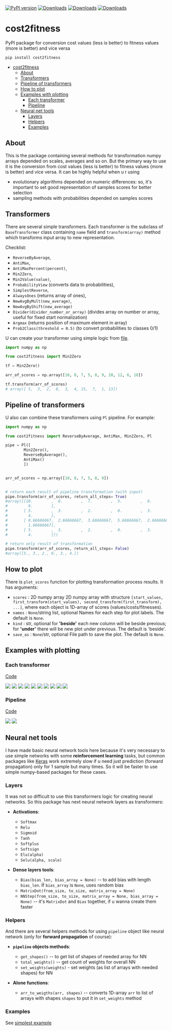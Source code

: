 [![PyPI
version](https://badge.fury.io/py/cost2fitness.svg)](https://pypi.org/project/cost2fitness/)
[![Downloads](https://pepy.tech/badge/cost2fitness)](https://pepy.tech/project/cost2fitness)
[![Downloads](https://pepy.tech/badge/cost2fitness/month)](https://pepy.tech/project/cost2fitness)
[![Downloads](https://pepy.tech/badge/cost2fitness/week)](https://pepy.tech/project/cost2fitness)

# cost2fitness

PyPI package for conversion cost values (less is better) to fitness values (more is better) and vice versa

```
pip install cost2fitness
```

- [cost2fitness](#cost2fitness)
  - [About](#about)
  - [Transformers](#transformers)
  - [Pipeline of transformers](#pipeline-of-transformers)
  - [How to plot](#how-to-plot)
  - [Examples with plotting](#examples-with-plotting)
    - [Each transformer](#each-transformer)
    - [Pipeline](#pipeline)
  - [Neural net tools](#neural-net-tools)
    - [Layers](#layers)
    - [Helpers](#helpers)
    - [Examples](#examples)

## About

This is the package containing several methods for transformation numpy arrays depended on scales, averages and so on. But the primary way to use it is the conversion from cost values (less is better) to fitness values (more is better) and vice versa. It can be highly helpful when u r using 

* evolutionary algorithms depended on numeric differences: so, it's important to set good representation of samples scores for better selection
* sampling methods with probabilities depended on samples scores 

## Transformers

There are several simple transformers. Each transformer is the subclass of `BaseTransformer` class containing `name` field and `transform(array)` method which transforms input array to new representation. 

Checklist:

* `ReverseByAverage`, 
* `AntiMax`, 
* `AntiMaxPercent(percent)`, 
* `Min2Zero`, 
* `Min2Value(value)`, 
* `ProbabilityView` (converts data to probabilities), 
* `SimplestReverse`, 
* `AlwaysOnes` (returns array of ones), 
* `NewAvgByMult(new_average)`,
* `NewAvgByShift(new_average)`
* `Divider(divider_number_or_array)` (divides array on number or array, useful for fixed start normalization)
* `Argmax` (returns position of maximum element in array)
* `Prob2Class(threshold = 0.5)` (to convert probabilities to classes 0/1)

U can create your transformer using simple logic from [file](cost2fitness/transformers.py).

```python
import numpy as np 

from cost2fitness import Min2Zero

tf = Min2Zero()

arr_of_scores = np.array([10, 8, 7, 5, 8, 9, 20, 12, 6, 18])

tf.transform(arr_of_scores)
# array([ 5,  3,  2,  0,  3,  4, 15,  7,  1, 13])
```

## Pipeline of transformers

U also can combine these transformers using `Pl` pipeline. For example:

```python
import numpy as np 

from cost2fitness import ReverseByAverage, AntiMax, Min2Zero, Pl

pipe = Pl([
        Min2Zero(),
        ReverseByAverage(),
        AntiMax()        
        ])


arr_of_scores = np.array([10, 8, 7, 5, 8, 9])


# return each result of pipeline transformation (with input)
pipe.transform(arr_of_scores, return_all_steps= True)
#array([[10.        ,  8.        ,  7.        ,  5.        ,  8.        ,
#         9.        ],
#       [ 5.        ,  3.        ,  2.        ,  0.        ,  3.        ,
#         4.        ],
#       [ 0.66666667,  2.66666667,  3.66666667,  5.66666667,  2.66666667,
#         1.66666667],
#       [ 5.        ,  3.        ,  2.        ,  0.        ,  3.        ,
#         4.        ]])

# return only result of transformation
pipe.transform(arr_of_scores, return_all_steps= False)
#array([5., 3., 2., 0., 3., 4.])

```

## How to plot

There is `plot_scores` function for plotting transformation process results. It has arguments:

* `scores` : 2D numpy array
       2D numpy array with structure `[start_values, first_transform(start_values), second_transform(first_transform), ...]`, where each object is 1D-array of scores (values/costs/fitnesses).
* `names` : `None`/string list, optional
        Names for each step for plot labels. The default is `None`.
* `kind` : str, optional
        for **'beside'** each new column will be beside previous; for **'under'** there will be new plot under previous. The default is 'beside'.
* `save_as` : `None`/str, optional
        File path to save the plot. The default is `None`.

## Examples with plotting

### Each transformer

[Code](tests/tf_for_readme.py)

![](tests/Simplest%20reverse%20example.png)
![](tests/Shifted%20new%20average%20=%205%20example.png)
![](tests/Reverse%20by%20average%20example.png)
![](tests/Prob.%20view%20example.png)
![](tests/Multiple%20new%20average%20=%205%20example.png)
![](tests/Min%20to%20zero%20example.png)
![](tests/Min%20to%20value%20=%202%20example.png)
![](tests/AntiMax%20with%20percent%20=%200.5%20example.png)
![](tests/AntiMax%20example.png)
![](tests/Always%20ones%20example.png)

### Pipeline
[Code](tests/simple_pipe.py)

![](tests/pipe_example_beside.png)
![](tests/pipe_example_under.png)


## Neural net tools

I have made basic neural network tools here because it's very necessary to use simple networks with some **reinforcement learning** tasks, but common packages like [Keras](https://keras.io) work extremely slow if u need just prediction (forward propagation) only for 1 sample but many times. So it will be faster to use simple numpy-based packages for these cases.


### Layers

It was not so difficult to use this transformers logic for creating neural networks. So this package has next neural network layers as transformers:

* **Activations**:
  * `Softmax`
  * `Relu`
  * `Sigmoid`
  * `Tanh`
  * `Softplus`
  * `Softsign`
  * `Elu(alpha)`
  * `Selu(alpha, scale)`

* **Dense layers tools**:
  * `Bias(bias_len, bias_array = None)` -- to add bias with length `bias_len`. If `bias_array` is `None`, uses random bias
  * `MatrixDot(from_size, to_size, matrix_array = None)`
  * `NNStep(from_size, to_size, matrix_array = None, bias_array = None)` -- it's `MatrixDot` and `Bias` together, if u wanna create them faster

### Helpers

And there are several helpers methods for using `pipeline` object like neural network (only for **forward propagation** of course):

* **`pipeline` objects methods**:
  * `get_shapes()` -- to get list of shapes of needed array for NN
  * `total_weights()` -- get count of weights for overall NN
  * `set_weights(weights)` - set weights (as list of arrays with needed shapes) for NN

* **Alone functions**:
  * `arr_to_weigths(arr, shapes)` -- converts 1D-array `arr` to list of arrays with shapes `shapes` to put it in `set_weights` method

### Examples

See [simplest example](tests/compare_NN.py)






